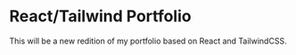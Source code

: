 # React/Tailwind Portfolio

This will be a new redition of my portfolio based on React and TailwindCSS.

